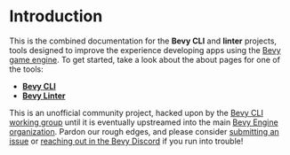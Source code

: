 # Introduction

This is the combined documentation for the **Bevy CLI** and **linter** projects, tools designed to improve the experience developing apps using the [Bevy game engine]. To get started, take a look about the about pages for one of the tools:

- [**Bevy CLI**](cli/index.md)
- [**Bevy Linter**](https://thebevyflock.github.io/bevy_cli/api/bevy_lint/)

[Bevy game engine]: https://bevyengine.org

<div class="warning">

This is an unofficial community project, hacked upon by the [Bevy CLI working group] until it is eventually upstreamed into the main [Bevy Engine organization]. Pardon our rough edges, and please consider [submitting an issue] or [reaching out in the Bevy Discord] if you run into trouble!

[Bevy CLI working group]: https://discord.com/channels/691052431525675048/1278871953721262090
[Bevy Engine organization]: https://github.com/bevyengine
[submitting an issue]: https://github.com/TheBevyFlock/bevy_cli/issues
[reaching out in the Bevy Discord]: https://discord.gg/bevy

</div>

